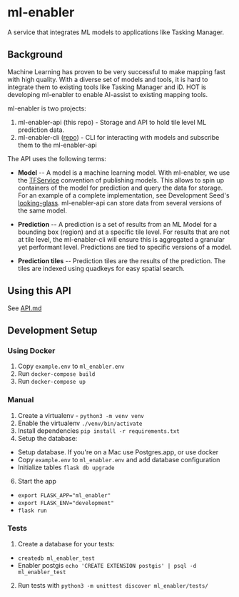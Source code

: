 # ml-enabler

A service that integrates ML models to applications like Tasking Manager.

## Background
Machine Learning has proven to be very successful to make mapping fast with high quality. With a diverse set of models and tools, it is hard to integrate them to existing tools like Tasking Manager and iD. HOT is developing ml-enabler to enable AI-assist to existing mapping tools.

ml-enabler is two projects:
1. ml-enabler-api (this repo) - Storage and API to hold tile level ML prediction data.
2. ml-enabler-cli ([repo](https://github.com/hotosm/ml-enabler-cli)) - CLI for interacting with models and subscribe them to the ml-enabler-api

The API uses the following terms:
* **Model** --
A model is a machine learning model. With ml-enabler, we use the [TFService](https://www.tensorflow.org/tfx/tutorials/serving/rest_simple) convention of publishing models. This allows to spin up containers of the model for prediction and query the data for storage. For an example of a complete implementation, see Development Seed's [looking-glass](https://github.com/developmentseed/looking-glass-pub/). ml-enabler-api can store data from several versions of the same model.

* **Prediction** --
A prediction is a set of results from an ML Model for a bounding box (region) and at a specific tile level. For results that are not at tile level, the ml-enabler-cli will ensure this is aggregated a granular yet performant level. Predictions are tied to specific versions of a model.

* **Prediction tiles** --
Prediction tiles are the results of the prediction. The tiles are indexed using quadkeys for easy spatial search.

## Using this API

See [API.md](/API.md)

## Development Setup

### Using Docker
1. Copy `example.env` to `ml_enabler.env`
1. Run `docker-compose build`
2. Run `docker-compose up`

### Manual
1. Create a virtualenv - `python3 -m venv venv`
3. Enable the virtualenv `./venv/bin/activate`
4. Install dependencies `pip install -r requirements.txt`
5. Setup the database:
  * Setup database. If you're on a Mac use Postgres.app, or use docker
  * Copy `example.env` to `ml_enabler.env` and add database configuration
  * Initialize tables `flask db upgrade`
6. Start the app 
  * `export FLASK_APP="ml_enabler"`
  * `export FLASK_ENV="development"`
  * `flask run`

### Tests

1. Create a database for your tests:
  * `createdb ml_enabler_test`
  * Enabler postgis `echo 'CREATE EXTENSION postgis' | psql -d ml_enabler_test`
2. Run tests with `python3 -m unittest discover ml_enabler/tests/`

